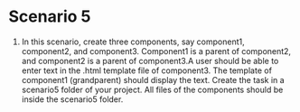 # Scenario 5

1.  In this scenario, create three components, say component1, component2, and component3.
Component1 is a parent of component2, and component2 is a parent of component3.A user should be able to enter text in the .html template file of component3. The template of
component1 (grandparent) should display the text.
    Create the task in a scenario5 folder of your project. All files of the components should be inside the
scenario5 folder.
